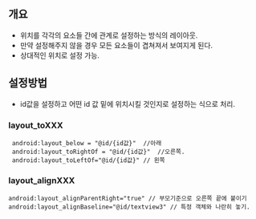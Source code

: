 ## 개요
- 위치를 각각의 요소들 간에 관계로 설정하는 방식의 레이아웃. 
- 만약 설정해주지 않을 경우 모든 요소들이 겹쳐져서 보여지게 된다. 
- 상대적인 위치로 설정 가능. 

## 설정방법
- id값을 설정하고 어떤 id 값 밑에 위치시킬 것인지로 설정하는 식으로 처리. 
### layout_toXXX
```
 android:layout_below = "@id/{id값}"  //아래
 android:layout_toRightOf = "@id/{id값}"  //오른쪽.
 android:layout_toLeftOf="@id/{id값}" // 왼쪽
```

### layout_alignXXX 
```
android:layout_alignParentRight="true" // 부모기준으로 오른쪽 끝에 붙이기
android:layout_alignBaseline="@id/textview3" // 특정 객체와 나란히 놓기. 
```

